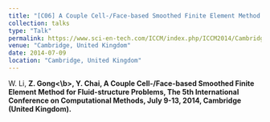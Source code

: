 ```yaml
---
title: "[C06] A Couple Cell-/Face-based Smoothed Finite Element Method for Fluid-structure Problems"
collection: talks
type: "Talk"
permalink: https://www.sci-en-tech.com/ICCM/index.php/ICCM2014/Cambridge/schedConf/overview
venue: "Cambridge, United Kingdom"
date: 2014-07-09
location: "Cambridge, United Kingdom"
---
```


W. Li, <b>Z. Gong<\b>, Y. Chai, A Couple Cell-/Face-based Smoothed Finite Element Method for Fluid-structure Problems, The 5th International Conference on Computational Methods, July 9-13, 2014, Cambridge (United Kingdom).
